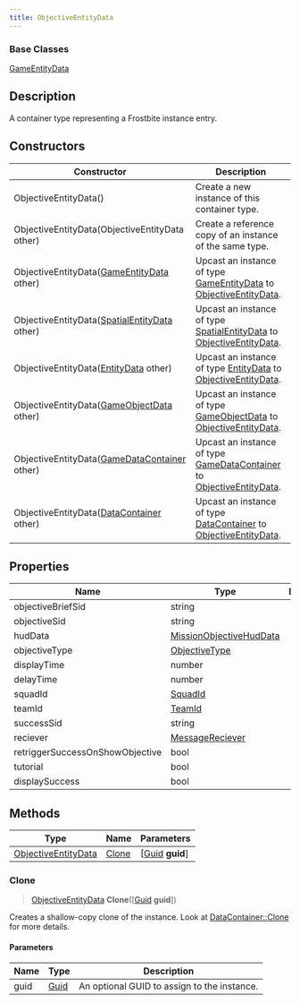 ```yaml
---
title: ObjectiveEntityData
---
```

### Base Classes

[GameEntityData](/vext/ref/fb/gameentitydata/)

## Description

A container type representing a Frostbite instance entry.

## Constructors

| Constructor                                                                    | Description                                                                                                                   |
| ------------------------------------------------------------------------------ | ----------------------------------------------------------------------------------------------------------------------------- |
| ObjectiveEntityData()                                                          | Create a new instance of this container type.                                                                                 |
| ObjectiveEntityData(ObjectiveEntityData other)                                 | Create a reference copy of an instance of the same type.                                                                      |
| ObjectiveEntityData([GameEntityData](/vext/ref/fb/gameentitydata/) other)                    | Upcast an instance of type [GameEntityData](/vext/ref/fb/gameentitydata/) to [ObjectiveEntityData](/vext/ref/fb/objectiveentitydata/).                    |
| ObjectiveEntityData([SpatialEntityData](/vext/ref/fb/spatialentitydata/) other)              | Upcast an instance of type [SpatialEntityData](/vext/ref/fb/spatialentitydata/) to [ObjectiveEntityData](/vext/ref/fb/objectiveentitydata/).              |
| ObjectiveEntityData([EntityData](/vext/ref/fb/entitydata/) other)                            | Upcast an instance of type [EntityData](/vext/ref/fb/entitydata/) to [ObjectiveEntityData](/vext/ref/fb/objectiveentitydata/).                            |
| ObjectiveEntityData([GameObjectData](/vext/ref/fb/gameobjectdata/) other)                    | Upcast an instance of type [GameObjectData](/vext/ref/fb/gameobjectdata/) to [ObjectiveEntityData](/vext/ref/fb/objectiveentitydata/).                    |
| ObjectiveEntityData([GameDataContainer](/vext/ref/fb/gamedatacontainer/) other)              | Upcast an instance of type [GameDataContainer](/vext/ref/fb/gamedatacontainer/) to [ObjectiveEntityData](/vext/ref/fb/objectiveentitydata/).              |
| ObjectiveEntityData([DataContainer](/vext/ref/shared/class/datacontainer) other) | Upcast an instance of type [DataContainer](/vext/ref/shared/class/datacontainer) to [ObjectiveEntityData](/vext/ref/fb/objectiveentitydata/). |

## Properties

| Name                            | Type                                               | Description |
| ------------------------------- | -------------------------------------------------- | ----------- |
| objectiveBriefSid               | string                                             |             |
| objectiveSid                    | string                                             |             |
| hudData                         | [MissionObjectiveHudData](/vext/ref/fb/missionobjectivehuddata/) |             |
| objectiveType                   | [ObjectiveType](/vext/ref/fb/objectivetype/)                     |             |
| displayTime                     | number                                             |             |
| delayTime                       | number                                             |             |
| squadId                         | [SquadId](/vext/ref/fb/squadid/)                                 |             |
| teamId                          | [TeamId](/vext/ref/fb/teamid/)                                   |             |
| successSid                      | string                                             |             |
| reciever                        | [MessageReciever](/vext/ref/fb/messagereciever/)                 |             |
| retriggerSuccessOnShowObjective | bool                                               |             |
| tutorial                        | bool                                               |             |
| displaySuccess                  | bool                                               |             |

## Methods

| Type                                       | Name            | Parameters                                     |
| ------------------------------------------ | --------------- | ---------------------------------------------- |
| [ObjectiveEntityData](/vext/ref/fb/objectiveentitydata/) | [Clone](#clone) | \[[Guid](/vext/ref/shared/class/guid) **guid**\] |

### Clone

> [ObjectiveEntityData](/vext/ref/fb/objectiveentitydata/) **Clone**(\[[Guid](/vext/ref/shared/class/guid) **guid**\])

Creates a shallow-copy clone of the instance. Look at [DataContainer::Clone](/vext/ref/shared/class/datacontainer#clone) for more details.

#### Parameters

| Name | Type         | Description                                 |
| ---- | ------------ | ------------------------------------------- |
| guid | [Guid](/vext/ref/shared/class/guid/) | An optional GUID to assign to the instance. |
